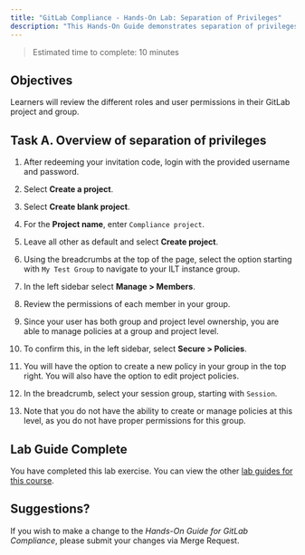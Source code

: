 ```yaml
---
title: "GitLab Compliance - Hands-On Lab: Separation of Privileges"
description: "This Hands-On Guide demonstrates separation of privileges"
---
```


> Estimated time to complete: 10 minutes

## Objectives

Learners will review the different roles and user permissions in their GitLab project and group.

## Task A. Overview of separation of privileges

1. After redeeming your invitation code, login with the provided username and password.

1. Select **Create a project**.

1. Select **Create blank project**.

1. For the **Project name**, enter `Compliance project`. 

1. Leave all other as default and select **Create project**.

1. Using the breadcrumbs at the top of the page, select the option starting with `My Test Group` to navigate to your ILT instance group.

1. In the left sidebar select **Manage > Members**.

1. Review the permissions of each member in your group.

1. Since your user has both group and project level ownership, you are able to manage policies at a group and project level.

1. To confirm this, in the left sidebar, select **Secure > Policies**.

1. You will have the option to create a new policy in your group in the top right. You will also have the option to edit project policies.

1. In the breadcrumb, select your session group, starting with `Session`.

1. Note that you do not have the ability to create or manage policies at this level, as you do not have proper permissions for this group.

## Lab Guide Complete

You have completed this lab exercise. You can view the other [lab guides for this course](/handbook/customer-success/professional-services-engineering/education-services/ilt-labs/gitlabcompliancehandson).

## Suggestions?

If you wish to make a change to the *Hands-On Guide for GitLab Compliance*, please submit your changes via Merge Request.
